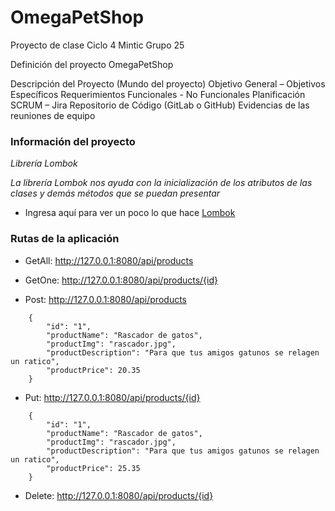 # OmegaPetShop
Proyecto de clase Ciclo 4 Mintic Grupo 25

Definición del proyecto 
OmegaPetShop

Descripción del Proyecto (Mundo del proyecto)
Objetivo General – Objetivos Específicos
Requerimientos Funcionales  - No Funcionales
Planificación SCRUM – Jira
Repositorio de Código (GitLab o GitHub)
Evidencias de las reuniones de equipo

### Información del proyecto 

*Librería Lombok*

*La librería Lombok nos ayuda con la inicialización de los atributos de las clases y demás métodos que se puedan presentar*

- Ingresa aquí para ver un poco lo que hace [Lombok](https://openwebinars.net/blog/que-es-lombok/#:~:text=Ventajas%20de%20usar%20Lombok&text=Nos%20permite%20tener%20getters%2C%20setters,totalmente%20instant%C3%A1neo%20para%20el%20desarrollador.)

### Rutas de la aplicación

- GetAll: http://127.0.0.1:8080/api/products


- GetOne: http://127.0.0.1:8080/api/products/{id}


- Post: http://127.0.0.1:8080/api/products

```
    {
        "id": "1",
        "productName": "Rascador de gatos",
        "productImg": "rascador.jpg",
        "productDescription": "Para que tus amigos gatunos se relagen un ratico",
        "productPrice": 20.35
    }
```


- Put: http://127.0.0.1:8080/api/products/{id}
```
    {
        "id": "1",
        "productName": "Rascador de gatos",
        "productImg": "rascador.jpg",
        "productDescription": "Para que tus amigos gatunos se relagen un ratico",
        "productPrice": 25.35
    }
```

- Delete: http://127.0.0.1:8080/api/products/{id}
